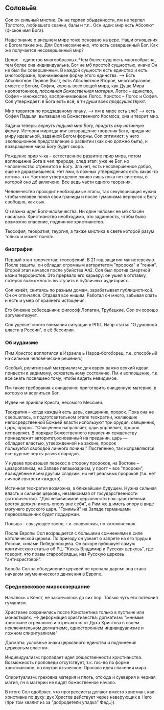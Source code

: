 ## Соловьёв


Сол оч сильный мистик.
Он не терпел обыденности, пм не терпел Толстого, любившего скачки, балы и т.п..
Осн идеи: мир есть Абсолют (ф-ское имя Бога).

Наше знание о внешнем мире тоже основано на вере.
Наши отношения с Богом такие же.
Для Сол несомненно, что есть совершенный Бог.
Как же получается несовершенный мир?

Целое – единство многообразных.
Чем более сущность многообразна, тем более она индивидуальна.
Бог не мб простой сущностью, иначе Он не был бы совершенным.
В каждой сущности есть единство и есть многообразие, принимающее форму этого единства.
--> Есть Абсолютное Первое (Бог), есть Абсолютное Второе, многообразное, вместе с Богом, София, корень всех вещей мира, как Душа Мира неопоатоников, _пассивная Божественная материя_.
Логос – единство, София – множество, воспринимающее Логос.
Христос – Логос и София.
Сол утверждает: в Бога есть всё, в тч души всех _предсуществуют_.

Мир творится по предзаданому плану.
--> пм в мире есть зло?
--> есть София Падшая, выпавшая из Божественного Космоса, она и творит мир.

Задача теперь: _вернуть падший мир Богу, придать ему истинную форму_.
История мироздания: возвращение творения Богу, придание миру идеальной, заданной Богом формы.
Сол оптимист: у него эволюционное представление о развитии  (как оно должно быть), и возвращение мира Богу будет скоро.

Рождение прир ч-ка – естественное развитие прир мира, потом воплощение Бога в чел природе; след этап: уже не Бог, но человечество стремится к Богу.
Зла нет, есть несовершенное добро, ещё не доразвившееся.
Нет лжи, в ложных утверждениях есть какая-то истина.
••• Частное утверждение лживо лишь пока нет системы, в которой оно дб включено.
Все ведь части одного творения.

Человечество проходит необходимые этапы, так секуляризация нужна чтобы человек понял свои границы и после гуманизма вернулся к Богу свободно, как сын.

Оч важна идея Богочеловечества.
Ни один человек не мб спасён насильно.
Христианство необходимо, это заданность, чтобы было возможно спасение, подлинное христианство.

Теософия, теократия, теургия, а также мистика в свете которой разум только и может понять.

### биография
Первый этап творчества: теософский.
В 21 год защитил магистерскую.
После защиты, он обладал огромным авторитетом "пророка" и "гения".
Второй этап начался после убийства Ал2.
Сол был против смертной казни террористов.
Это прервало его карьеру: он ушел в отставку, потерял возможность выступить в публичных аудиториях.

Сол живёт, скитаясь по разным домам, зарабатывает публицистикой.
Он оч отличался.
Отдавал все нищим.
Работал оч много, забывая спать и есть и умер от крайнего истощения.

Его близкие собеседники: философ Лопатин, Трубецкие.
Сол оч хорошо аргументирует.

Сол уделяет много внимания ситуации в РПЦ.
Напр статья "О духовной власти в России", о её бессилии.


### Об иудаизме

Пчм Христос воплотился в Израиле ь
Народ-богоборец, т.е. способный на сильные человеческие решения:)

Особый, религиозный материализм: для еврея важно всякий идеал привести к видимому, осязательному состоянию.
Пм и воплощение, т.к. все знать посвящено тому, чтобы видеть невидимое.

Пм такие требования к очищению: приготовить очищенную материю, в которую м вселиться Бог.

Иудеи не приняли Креста, несомого Мессией.

Теократия – когда каждый есть царь, священник, пророк.
Пока она не свершилась, в подготовительном этапе теократии, желающие непосредственной Божьей власти используют три орудия: священник, царь, пророк.
"Священник направляет, царь управляет, пророк исправляет. В порядке Божественного правления священству принадлежит авторитет,основанный на предании, царь — обладает властью, утвержденной на законе, пророк пользуется свободой личного почина."
Постепенно, так исправляются все дурные черты разных народов.


У иудеев произошел перекос в сторону пророков, на Востоке – цезаропапизм, на Западе папацезаризм, у протт – все "пророки", враждебные всем другим сладким, но нет реальных пророков (т.к. нет личной святости каждого).

Истинная теократия возможна, в ближайшем будущем.
Нужна сильная власть и сильная церковь, независимая от государственности (католичество).
"Для независимой церковности наш царственный восток должен иметь опору вне себя", а Рим же д иметь опору в виде могучего русского царя.
"Гонимый" на Западе германцами первосвященник будет поддержан.

Польша – связующее звено, т.к. славянская, но католическая.

После Европы Сол возращается с большими сомнениями в силе католической церкви.
По приезду он узнает о запрете на его труды в России, силами Победоносцева.
Он вскоре публикует самую критическую статью об РЦ: "Князь Владимир и Русская церковь", где говорит, что правы старообрядцы, наз Русскую церковь "антихристовой".

Борьба Сол за объединение церквей не пропала даром: она стала началом экуменического движения в Европе.

### Средневековое миросозерцание
Началось с Конст, не закончилось до сих пор.
Только чуть его потеснил гуманизм.

Христиане сохранились после Константина только в пустыне или монастырях.
--> деформация христианства: догматизм: "мнимые христиане отрекались и отрекаются от Духа Христова в своем исключительном догматизме, одностороннем индивидуализме и ложном спиритуализме"

Догматы: условные знаки церковного единства и подчинения церковным властям.

Индивидуализм: пропадает идея общественности христианства.
Возможность проповеди отсутствует, т.к. гос-во по форме христианское, но внутри языческое.
Пропала идея спасения мира.

Спиритуализм: греховна материя и плоть, отсюда и суеверия и черная магия, пч в материи не видят божественное начало.

В итоге Сол одобряет, что прогрессисты делают вместо христиан, как христиане по духу: дух Христов действует через неверующих в Него (при том хвалит из за "добродетели упадка" Фед.:)).





